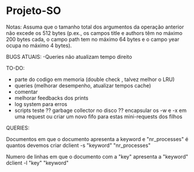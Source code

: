 # Projeto-SO

Notas: Assuma que o tamanho total dos argumentos da operação anterior não excede os 512 bytes (p.ex., os campos title e
authors têm no máximo 200 bytes cada, o campo path tem no máximo 64 bytes e o campo year ocupa no máximo 4 bytes).


BUGS ATUAIS:
-Queries não atualizam tempo direito

TO-DO:
- parte do codigo em memoria (double check , talvez melhor o LRU)
- queries (melhorar desempenho, atualizar tempos cache)
- comentar
- melhorar feedbacks dos prints
- log system para erros
- scripts teste
?? garbage collector no disco 
?? encapsular os -w  e -x em uma request ou criar um novo fifo para estas mini-requests dos filhos

QUERIES:

Documentos em que o documento apresenta a keyword e "nr_processes" é quantos devemos criar
dclient -s "keyword" "nr_processes"


Numero de linhas em que o documento com a "key" apresenta a "keyword"
dclient -l "key" "keyword"